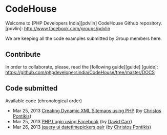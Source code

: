 CodeHouse
=========

Welcome to [PHP Developers India][pdvlin] CodeHouse Github repository.
[pdvlin]: http://www.facebook.com/groups/pdvlin

We are keeping all the code examples submitted by Group members here.

Contribute
---------

In order to collaborate, please, read the [following guide][guide]
[guide]: https://github.com/phpdevelopersindia/CodeHouse/tree/master/DOCS

Code submitted
--------------

Available code (chronological order)

* Mar 25, 2013 [Creating Dynamic XML Sitemaps using PHP][php-sitemaps] (by [Christos Pontikis][pontikis])
* Mar 25, 2013 [PHP Login using Facebook][php-fb-login] (by [David Carr][carr])
* Mar 26, 2013 [jquery ui datetimepickers pair][jdt-pair] (by [Christos Pontikis][pontikis])


[php-sitemaps]: https://github.com/phpdevelopersindia/CodeHouse/tree/master/creating-dynamic-xml-sitemaps-using-php
[jdt-pair]: https://github.com/phpdevelopersindia/CodeHouse/tree/master/jquery-ui-datetimepickers-pair
[pontikis]: http://www.pontikis.net
[php-fb-login]: https://github.com/phpdevelopersindia/CodeHouse/tree/master/facebook
[carr]: http://www.daveismyname.com/
